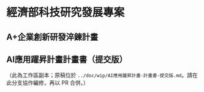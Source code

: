 # 經濟部科技研究發展專案
## A+企業創新研發淬鍊計畫
## AI應用躍昇計畫計畫書（提交版）

（此為工作區副本；原稿位於 `../doc/wip/AI應用躍昇計畫-計畫書-提交版.md`。請在此分支協作編修，再以 PR 合併。）
